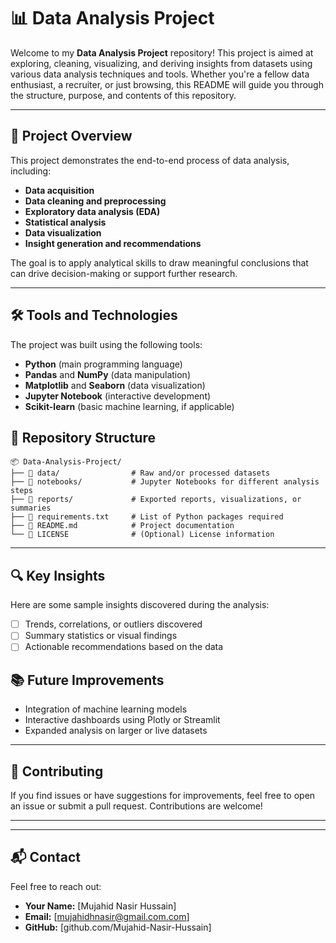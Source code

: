 # 📊 Data Analysis Project

Welcome to my **Data Analysis Project** repository! This project is aimed at exploring, cleaning, visualizing, and deriving insights from datasets using various data analysis techniques and tools. Whether you're a fellow data enthusiast, a recruiter, or just browsing, this README will guide you through the structure, purpose, and contents of this repository.

---

## 🚀 Project Overview

This project demonstrates the end-to-end process of data analysis, including:

* **Data acquisition**
* **Data cleaning and preprocessing**
* **Exploratory data analysis (EDA)**
* **Statistical analysis**
* **Data visualization**
* **Insight generation and recommendations**

The goal is to apply analytical skills to draw meaningful conclusions that can drive decision-making or support further research.

---

## 🛠 Tools and Technologies

The project was built using the following tools:

* **Python** (main programming language)
* **Pandas** and **NumPy** (data manipulation)
* **Matplotlib** and **Seaborn** (data visualization)
* **Jupyter Notebook** (interactive development)
* **Scikit-learn** (basic machine learning, if applicable)


## 📂 Repository Structure

```
📦 Data-Analysis-Project/
├── 📁 data/                # Raw and/or processed datasets
├── 📁 notebooks/           # Jupyter Notebooks for different analysis steps
├── 📁 reports/             # Exported reports, visualizations, or summaries
├── 📄 requirements.txt     # List of Python packages required
├── 📄 README.md            # Project documentation
└── 📄 LICENSE              # (Optional) License information
```

---

## 🔍 Key Insights

Here are some sample insights discovered during the analysis:

* [ ] Trends, correlations, or outliers discovered
* [ ] Summary statistics or visual findings
* [ ] Actionable recommendations based on the data

## 📚 Future Improvements

* Integration of machine learning models
* Interactive dashboards using Plotly or Streamlit
* Expanded analysis on larger or live datasets

---

## 🤝 Contributing

If you find issues or have suggestions for improvements, feel free to open an issue or submit a pull request. Contributions are welcome!

---
---

## 📬 Contact

Feel free to reach out:

* **Your Name:** \[Mujahid Nasir Hussain]
* **Email:** [mujahidhnasir@gmail.com.com]
* **GitHub:** [github.com/Mujahid-Nasir-Hussain]
